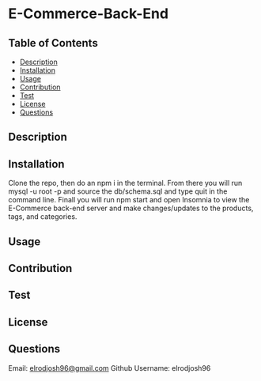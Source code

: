# E-Commerce-Back-End


## Table of Contents

* [Description](#description)
* [Installation](#installation)
* [Usage](#usage)
* [Contribution](#contribution)
* [Test](#test)
* [License](#license)
* [Questions](#questions)



## Description

## Installation
Clone the repo, then do an npm i in the terminal. From there you will run mysql -u root -p and source the db/schema.sql and type quit in the command line. Finall you will run npm start and open Insomnia to view the E-Commerce back-end server and make changes/updates to the products, tags, and categories.
## Usage

## Contribution

## Test 

## License

## Questions
Email: 
elrodjosh96@gmail.com
Github Username:
elrodjosh96
